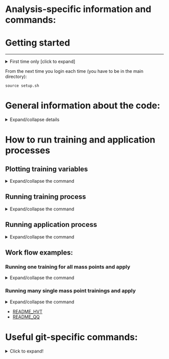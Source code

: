 # Analysis-specific information and commands:

# Getting started
-------------------------------
<details> <summary>First time only [click to expand]</summary>
Cloning repository and setting up environment:

    git clone https://github.com/AzuelosG/VBF-WZ-lvll.git
    cd VBF-WZ-lvll
    git submodule update --init --recursive
    ln -s /lcg/storage19/atlas/mociduki/lvll_samples/miaoran_20210425_merged Inputs
    source setup.sh
</details>

From the next time you login each time (you have to be in the main directory): 

    source setup.sh



# General information about the code:
<details> <summary>Expand/collapse details</summary>

## Configuration of trainings:
General training configuration is stored in the file [config_OPT_NN.py](config_OPT_NN.py). It contains relevant settings like samples and input variables, which are detailed below.
The NN model is implemented in [this part](OPT_VBS_NN.py#L25-L37) using the Keras package with Tensoflow as backend. 
The training dataset used is a set of simple root ntuples containing all the necessary variables like Mjj, Detajj etc.

### Samples
* Backgrounds: Your background is a combination of the SM WZ QCD and WZ EW processes. See [here](config_OPT_NN.py#L81-L90) for the actual samples used.
* Signals: You can choose either of the following as your signal:
  * [GM signal samples](config_OPT_NN.py#L100-L122)
  * [HVT signal samples](config_OPT_NN.py#L132-L144)
  * the QQ signal samples

### Input features/variables
You can have a look at the list of input features [here](config_OPT_NN.py#L149-L160)

### NN model and hyper-parameters
The model we fit/train is a simple fully connected NN. The configurable hyper-parameters can be found [here](OPT_VBS_NN.py#L64-L71).
The typical ones are:
* epochs: number of epochs to run in the training. Training stops after seeing no improvement for n epochs you designate by the patience parameter
* numlayer: number of hidden layers
* numn: number of neurons per layer
* lr: learning rate
* momentum
* patience: patience parameter. Training automatically stops after N epochs without any improvemnt in the loss.
* dropout: fraction that is droped out in the NN training, has an averaging effect which mitigates the overtraining. See [this link]() for details.

The input is split into a training and validation set in percentage ratio 70%/30% (testing set will be added soon).
After each epoch the accuracy is measured on the validation set and only the model with best performance is saved.

### Mass label
In order to perform only one training that can take care of all signal mass points at the same time. One important technique, tentatively called 'mass label', is employed.
Each signal mass is assigned with a label corresponding to the resonance mass, either by looking at the sample or the reconstructed resonnance mass:
   * if you pass the option [*--use_sig_masslabel=True*](OPT_VBS_NN.py#L75) with three mass points of [200, 300, 400] for instance, they will have the mass labels of [0, 1, 2], respecitvely.
   * if you don't pass the option of *use_sig_masslabel*, the mass label is determined by the reconstructed M_WZ (0 if M_WZ<250, 1 if 250<M_WZ<350, 2 if 350<MWZ).

The background events can have either of the following two options for the mass labels
   * a randomly assigned label is used if the option [*--use_bkg_randomlabel=True*](OPT_VBS_NN.py#L76) is given. It takes of the same probability distribution as the signals, hence should allow an optimal performance for all resonance masses.
   * when the above option isn've give, the label will be determined by looking at reconstructed M_WZ, just like the signal example.

### n-fold cross-validation
General explanation of the cross vadlidation can be found in [this link](https://towardsdatascience.com/cross-validation-explained-evaluating-estimator-performance-e51e5430ff85). It allows us to fully use the available statistics for our benchmark evaluation. So this becomes very powerful when your available statistics is limited. In the training command, you can find two arguments. *Findex* and *nFold* correspond to the index and the number of folds, respectively. The Findex runs from 0 to nFold-1, so in our example from 0 to 3, while your number of fold sticks always at 4.

</details>

# How to run training and application processes

## Plotting training variables
<details> <summary>Expand/collapse the command</summary>
The main code to prepare plots of the training variables is located in PlotTrainVars.cpp file. 
So far, plotting is implemented only for the GM and HVT models in the VBF category. 
The information needed to run the code comes from two sources:

* [config_OPT_NN.py](config_OPT_NN.py) file:
    * variables used in the training,
    * samples associated with different mass points,
* user
    * theoretical model,
    * mass points,
    * directory name (to be created within VariablePlots directory) to hold the pdf and png files.

Code can be run in two ways: when running the training (no need to run anything other 
than the usual training command) or in the standalone mode, by running:
``` 
    python3 config_OPT_NN.py
    make
    ./plotVars --mass_points <mass-points-list> --model <model> --dir <dirname>
```
Executing [config_OPT_NN.py](config_OPT_NN.py) file is essential if this file has been modified 
(i.e. if the sample or training variable list has been updated). If a new variable is 
added to the list of training variables, it is required to add histogram settings in 
order to adjust the range and binning. This can be done by modifying function GetHistSettings() 
in [PlotTrainVars.cpp](PlotTrainVars.cpp) file.

</details>


## Running training process
<details> <summary>Expand/collapse the command</summary>

    python3 OPT_VBS_NN.py --mass_points 200 225 250 275 300 325 350 375 400 425 450 475 500 525 550 600 700 800 900 1000 --model GM --dropout=0.20 --lr=0.013 --patience=18 --numn=10 --epochs=30 --Findex 0 --nFold 4 --sdir mMultiTest0
where the options for this command looks like below:
   * For **dropout**, **lr**, **patience**, **numn**, **numlayer**, **epochs**, see the hyper-parameter section above.
   * **mass_points**: the mass point you want to use for your training
   * **model**: The physics model either of [GM, HVT, QQ]
   * **Findex**: index of the n-fold cross validation.
   * **nFold**: number of folds you use for cross-validation.
   * **sdir**: output subdirecotry you store almost all of your output. This will be always under the *OutputModel* directory.

</details>

## Running application process
<details> <summary>Expand/collapse the command</summary>

The basic command to apply the NN to the ntuple looks like below.

    python3 Apply_NN.py --sdir mMulti_test
where the options for this command looks like the following:
   * **sdir**: Sub-directory. This has to correspond to the direcotry under *OutputModel/* which stores your output model files from trainings you ran for all folds.
   * **input**: This used to be a mandatory argument but not any more. You can still give this option to the command for which case it will use the argument given. If this argument was not given, the code will look into the *sdir* above and automatically selects the output model files by looking at the timestamps and the names of the files. It will use the latest model files produced. The older model files are going to be ignored. So make sure to use this option if you want to apply your old trainings in the same directory.
   * **target_dir**: This is the directory containing your 'target' ntuple files. It will look into the direcotry automatically and apply the NN to all of the samples/files inside, unless the next option is given.
   * **single_file**: If you give this option, it will apply NN only to the single sample you designated. This is to speed up the processing time for many systematic variations because this allows each job to take care of all the systematic variations in the *single file*, and you can run many jobs in parallel so that the total processing time is reduced typically from ~1 day to a few hours, compared to a single job taking care of all the samples and the systematic variations.
   * **run_systematics**: Whether to run the systematic variations or not. When given it will look at a list file to refer the names of the systematic variations.
   * **syst_list**: Totally optional to use this argument. Once given, it will look into the file which lists all the systematic variations. This is useful when you want to apply NN only to some specific systematic variations.
</details>

## Work flow examples:

### Running one training for all mass points and apply
<details> <summary>Expand/collapse the command</summary>

    #1. Run 4 trainings for 4 fold
    for i in {0..3}; do python3 OPT_VBS_NN.py --mass_points 200 225 250 275 300 325 350 375 400 425 450 475 500 525 550 600 700 800 900 1000 --model GM --dropout=0.20 --lr=0.013 --patience=18 --numn=10 --epochs=30 --Findex $i --nFold 4 --sdir testGM >& testGM_$i.log &; done
    #2. Apply NN to ntuples
    python3 Apply_NN.py --sdir testGM
    #3. analyse

</details>

### Running many single mass point trainings and apply
<details> <summary>Expand/collapse the command</summary>

The example command to submit many single-masspoint trainings can be found in [train_single_masspoints.sh](train_single_masspoints.sh).
This produces output files (pkl, and h5) under *ControlPlots/GM_test/m200/*.

Choose  all masses in config_OPT_NN.py, array "shortlist"

    list_apply_bkg = [
        'resonance.364253_Sherpa_222_NNPDF30NNLO_lllv_ntuples.0.root',
        'resonance.364742_MGPy8EG_NNPDF30NLO_A14NNPDF23LO_lvlljjEW6_SFPlus_ntuples.root'
        ]
    #GM  sig files to apply NN to
        shortList= [
      450765,  502511,  450766,  502512,  450767,  502513,  450768,  502514,  450769,  502515,  450770,  502516,  450771,  502517,  502518,  502519,  502520,  502521,  502522, 502523]

The example command to apply many single-masspoints can be found in [apply_single_masspoints.sh](apply_single_masspoints.sh).
This produces output files (root) under *OutputRoot/GM_test/m200/*

edit  pSignal_cv_plotting.C (see "parameters to edit")

    //========================== PARAMETERS TO EDIT ================================
    string savedir = "ControlPlots/GM_test/";   // MAKE SURE PSIGNAL EXISTS IN SUBDIRECTORY
    string rdir   = "OutputRoot/GM_test/";       // Subdirectory containing the root files produced by appluing the NN
    string model  = "GM";            // Model used
    string opt_ID = "_";    // Optional file name identification
    //=======================================================================
    
Run the following command

    root -l pSignal_cv_plotting.C

which produces png files under *ControlPlots/GM_03-02-2021/m200/*

edit nn_per_mass.C and set:

    vector<int> masses{0,200,225,250,275,300,325, 350, 375, 400,425,450,475, 500,525,550,600,700,800,900,1000}; // background + masses for which trained NN was applied

then run

    python3 nn_per_mass.py GM_test m300 pSignal_GM 1 GM 1 0  

</details>



* [README_HVT](README_HVT.md)
* [README_QQ](README_QQ.md)

# Useful git-specific commands:
<details>
  <summary>Click to expand!</summary>
Setting up the recommended (and less buggy) git version and enabling coloring:
    
    lsetup git

Checking which branch you are working on, which files are modified and which are added to the staging area:

    git status

Adding file or directory (including its contents) to staging area:

    git add <filename1> <filename2>
    git add <dirname>

Committing changes in files added to the staging area (before committing check the status by running ```git status``` to make sure only the files you wish to commit are staged):

    git commit -m "Meaningful description of implemented changes"

Checking whether there were any updates in the remote repository (but not merge them with your local version):

    git fetch

Pulling changes from remote repository (this will merge the changes with your local version of the code so be careful):

    git pull

Pushing changes to the remote repository if you are working on branch you want to push to (before doing that make sure to update your code to the recent version from remote repository to avoid conflicts):

    git push

Removing recently added local changes in a file (not added to staging area):

    git checkout -- <filename>

Removing file from staging area (without removing added changes):

    git reset HEAD <filename>

</details>
